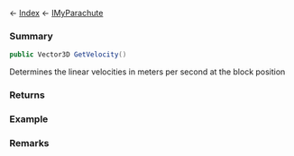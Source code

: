 ← [Index](Api-Index) ← [IMyParachute](SpaceEngineers.Game.ModAPI.Ingame.IMyParachute)

### Summary

```csharp
public Vector3D GetVelocity()
```

Determines the linear velocities in meters per second at the block position

### Returns

### Example

### Remarks

